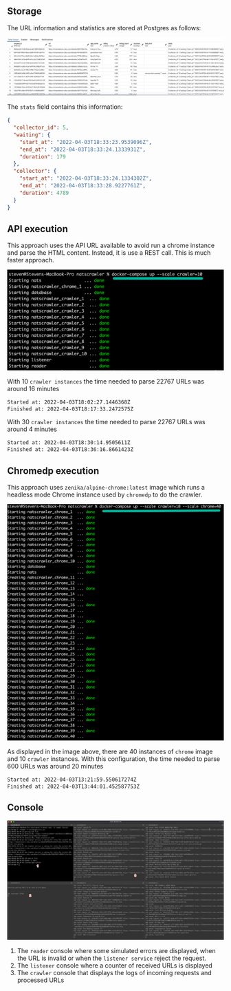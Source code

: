 ## Storage

The URL information and statistics are stored at Postgres as follows:

![Alt text](storage.png?raw=true "URL info storage")

The `stats` field contains this information:
```json
{
  "collector_id": 5,
  "waiting": {
    "start_at": "2022-04-03T18:33:23.9539096Z",
    "end_at": "2022-04-03T18:33:24.1333931Z",
    "duration": 179
  },
  "collector": {
    "start_at": "2022-04-03T18:33:24.1334302Z",
    "end_at": "2022-04-03T18:33:28.9227761Z",
    "duration": 4789
  }
}
```

## API execution
This approach uses the API URL available to avoid run a chrome instance and parse the HTML content. Instead, it is use a REST call.
This is much faster approach.

![Alt text](api.png?raw=true "API execution") 

With 10 `crawler instances` the time needed to parse 22767 URLs was around 16 minutes
```text
Started at: 2022-04-03T18:02:27.1446368Z
Finished at: 2022-04-03T18:17:33.2472575Z
```

With 30 `crawler instances` the time needed to parse 22767 URLs was around 4 minutes
```text
Started at: 2022-04-03T18:30:14.9505611Z
Finished at: 2022-04-03T18:36:16.8661423Z
```

## Chromedp execution
This approach uses `zenika/alpine-chrome:latest` image which runs a headless mode Chrome instance used by `chromedp` to do the crawler.

![Alt text](chromedp.png?raw=true "Chromedp execution")

As displayed in the image above, there are 40 instances of `chrome` image and 10 `crawler` instances. With this configuration, 
the time needed to parse 600 URLs was around 20 minutes
```text
Started at: 2022-04-03T13:21:59.550617274Z
Finished at: 2022-04-03T13:44:01.452587753Z
```

## Console

![Alt text](console.png?raw=true "Console")

1. The `reader` console where some simulated errors are displayed, when the URL is invalid or when the `listener service` reject the request.
2. The `listener` console where a counter of received URLs is displayed
3. The `crawler` console that displays the logs of incoming requests and processed URLs
